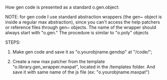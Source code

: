 How gen code is presented as a standard o.gen.object: 

NOTE: for gen code I use standard abstraction wrappers (the gen~ object is inside a regular max abstraction), since you can't access the help patchers or reference files through gen~ objects. The name of the wrapper should always start with "o.gen." The procedure is similar to "o.poly" objects


STEPS: 

1) Make gen code and save it as "o.yourobjname.gendsp" at "/code/"; 

2) Create a new max patcher from the template "o.library.gen_wrapper.maxpat", located in the /templates folder. And save it with same name of the js file (ex: "o.yourobjname.maxpat")


